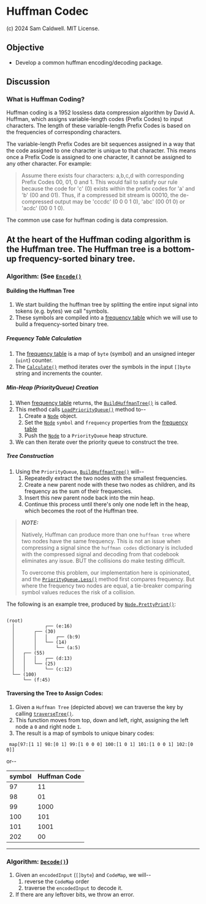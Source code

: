 Huffman Codec
=============
(c) 2024 Sam Caldwell. MIT License.

## Objective

* Develop a common huffman encoding/decoding package.

## Discussion

### What is Huffman Coding?

Huffman coding is a 1952 lossless data compression algorithm by David A. Huffman, which assigns variable-length
codes (Prefix Codes) to input characters. The length of these variable-length Prefix Codes is based on the frequencies
of corresponding characters.

The variable-length Prefix Codes are bit sequences assigned in a way that the code assigned to one character is unique
to that character. This means once a Prefix Code is assigned to one character, it cannot be assigned to any other
character. For example:

> Assume there exists four characters: a,b,c,d with corresponding Prefix Codes 00, 01, 0 and 1. This would fail to
> satisfy our rule because the code for 'c' (0) exists within the prefix codes for 'a' and 'b' (00 and 01). Thus, if
> a compressed bit stream is 00010, the de-compressed output may be 'cccdc' (0 0 0 1 0), 'abc' (00 01 0) or 'acdc'
> (00 0 1 0).

The common use case for huffman coding is data compression.

At the heart of the Huffman coding algorithm is the Huffman tree. The Huffman tree is a bottom-up frequency-sorted
binary tree.
---

### Algorithm: (See [`Encode()`](./Encode.go)

#### Building the Huffman Tree

1. We start building the huffman tree by splitting the entire input signal into
   tokens (e.g. bytes) we call "symbols.
2. These symbols are compiled into a [frequency table](./FrequencyTable.go) which
   we will use to build a frequency-sorted binary tree.

##### Frequency Table Calculation

1. The [frequency table](./FrequencyTable.go) is a map of `byte` (symbol) and an unsigned
   integer (`uint`) counter.
2. The [`Calculate()`](./FrequencyTable.Calculate.go) method iterates over the symbols
   in the input `[]byte` string and increments the counter.

##### Min-Heap (PriorityQueue) Creation

1. When [frequency table](./FrequencyTable.go) returns, the
   [`BuildHuffmanTree()`](./FrequencyTable.BuildHuffmanTree.go) is called.
2. This method calls [`LoadPriorityQueue()`](./FrequencyTable.LoadPriorityQueue.go) method to--
    1. Create a [`Node`](./Node.go) object.
    2. Set the [`Node`](./Node.go) `symbol` and `frequency` properties from the [frequency table](./FrequencyTable.go)
    3. Push the [`Node`](./Node.go) to a `PriorityQueue` heap structure.
3. We can then iterate over the priority queue to construct the tree.

##### Tree Construction

1. Using the `PriorityQueue`, [`BuildHuffmanTree()`](./FrequencyTable.BuildHuffmanTree.go) will--
    1. Repeatedly extract the two nodes with the smallest frequencies.
    2. Create a new parent node with these two nodes as children, and its frequency
       as the sum of their frequencies.
    3. Insert this new parent node back into the min heap.
    4. Continue this process until there's only one node left in the heap, which
       becomes the root of the Huffman tree.

> ***NOTE:***
>
>  Natively, Huffman can produce more than one `huffman tree` where two nodes have the same
> frequency. This is not an issue when compressing a signal since the `huffman codes` dictionary
> is included with the compressed signal and decoding from that codebook eliminates any issue. BUT
> the collisions do make testing difficult.
>
>  To overcome this problem, our implementation here is opinionated, and the
> [`PriorityQueue.Less()`](./PriorityQueue.Less.go) method first compares frequency. But where the frequency
> two nodes are equal, a tie-breaker comparing symbol values reduces the risk of a collision.

The following is an example tree, produced by [`Node.PrettyPrint()`](./Node.PrettyPrint.go):

```text

(root)
  │           ┌── (e:16)
  │       ┌── (30)
  │       │   │   ┌── (b:9)
  │       │   └── (14)
  │       │       └── (a:5)
  │   ┌── (55)
  │   │   │   ┌── (d:13)
  │   │   └── (25)
  │   │       └── (c:12)
  └── (100)
      └── (f:45)
```

#### Traversing the Tree to Assign Codes:

1. Given a `Huffman Tree` (depicted above) we can traverse the key by calling [`traverseTree()`](./traverseTree.go).
2. This function moves from top, down and left, right, assigning the left node a `0` and right node `1`.
3. The result is a map of symbols to unique binary codes:

```text
 map[97:[1 1] 98:[0 1] 99:[1 0 0 0] 100:[1 0 1] 101:[1 0 0 1] 102:[0 0]]
```

or--

| symbol | Huffman Code |
|--------|--------------|
| 97     | 11           |
| 98     | 01           |
| 99     | 1000         |
| 100    | 101          |
| 101    | 1001         |
| 202    | 00           |

---

### Algorithm: [`Decode()`](./Decode.go))

1. Given an `encodedInput` (`[]byte`) and `CodeMap`, we will--
    1. reverse the `CodeMap` order
    2. traverse the `encodedInput` to decode it.
2. If there are any leftover bits, we throw an error.
